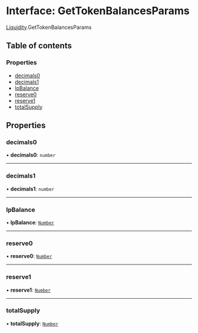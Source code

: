 # Interface: GetTokenBalancesParams

[Liquidity](../modules/Liquidity.md).GetTokenBalancesParams

## Table of contents

### Properties

- [decimals0](Liquidity.GetTokenBalancesParams.md#decimals0)
- [decimals1](Liquidity.GetTokenBalancesParams.md#decimals1)
- [lpBalance](Liquidity.GetTokenBalancesParams.md#lpbalance)
- [reserve0](Liquidity.GetTokenBalancesParams.md#reserve0)
- [reserve1](Liquidity.GetTokenBalancesParams.md#reserve1)
- [totalSupply](Liquidity.GetTokenBalancesParams.md#totalsupply)

## Properties

### decimals0

• **decimals0**: `number`

___

### decimals1

• **decimals1**: `number`

___

### lpBalance

• **lpBalance**: [`Number`](../modules/Types.md#number)

___

### reserve0

• **reserve0**: [`Number`](../modules/Types.md#number)

___

### reserve1

• **reserve1**: [`Number`](../modules/Types.md#number)

___

### totalSupply

• **totalSupply**: [`Number`](../modules/Types.md#number)

